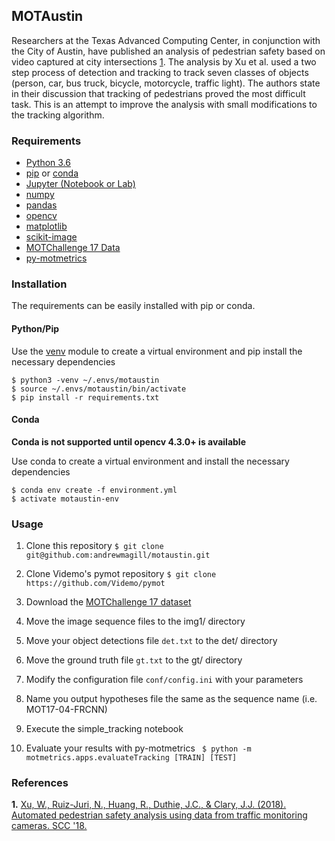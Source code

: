 ## MOTAustin

Researchers at the Texas Advanced Computing Center, in conjunction with the City of Austin, have published an analysis of pedestrian safety based on video captured at city intersections [1](#austin). The analysis by Xu et al. used a two step process of detection and tracking to track seven classes of objects (person, car, bus truck, bicycle, motorcycle, traffic light). The authors state in their discussion that tracking of pedestrians proved the most difficult task. This is an attempt to improve the analysis with small modifications to the tracking algorithm.

### Requirements

* [Python 3.6](https://wiki.python.org/moin/BeginnersGuide/Download)
* [pip](https://pip.pypa.io/en/stable/installing/) or [conda](https://docs.conda.io/projects/conda/en/latest/user-guide/install/)
* [Jupyter (Notebook or Lab)](https://jupyter.org/install)
* [numpy](https://numpy.org/)
* [pandas](https://pandas.pydata.org/)
* [opencv](https://opencv.org/)
* [matplotlib](https://matplotlib.org/3.1.1/index.html)
* [scikit-image](https://scikit-image.org/)
* [MOTChallenge 17 Data](https://motchallenge.net/data/MOT17/)
* [py-motmetrics](https://github.com/cheind/py-motmetrics)

### Installation

The requirements can be easily installed with pip or conda.

#### Python/Pip
Use the [venv](https://docs.python.org/3/library/venv.html) module to create a virtual environment and pip install the necessary dependencies

```
$ python3 -venv ~/.envs/motaustin
$ source ~/.envs/motaustin/bin/activate
$ pip install -r requirements.txt
```

#### Conda
**Conda is not supported until opencv 4.3.0+ is available**

Use conda to create a virtual environment and install the necessary dependencies

```
$ conda env create -f environment.yml
$ activate motaustin-env
```

### Usage

1. Clone this repository ```$ git clone git@github.com:andrewmagill/motaustin.git```

2. Clone Videmo's pymot repository ```$ git clone https://github.com/Videmo/pymot```

3. Download the [MOTChallenge 17 dataset](https://motchallenge.net/data/MOT17/)

4. Move the image sequence files to the img1/ directory

5. Move your object detections file ```det.txt``` to the det/ directory

6. Move the ground truth file ```gt.txt``` to the gt/ directory

7. Modify the configuration file ```conf/config.ini``` with your parameters

8. Name you output hypotheses file the same as the sequence name (i.e. MOT17-04-FRCNN)

8. Execute the simple_tracking notebook

9. Evaluate your results with py-motmetrics ``` $ python -m motmetrics.apps.evaluateTracking [TRAIN] [TEST]```

### References

<b id="austin">1.</b> [Xu, W., Ruiz-Juri, N., Huang, R., Duthie, J.C., & Clary, J.J. (2018). Automated pedestrian safety analysis using data from traffic monitoring cameras. SCC '18.](https://dl.acm.org/doi/10.1145/3236461.3241972)
